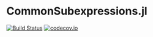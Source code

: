 # CommonSubexpressions.jl

[![Build Status](https://travis-ci.org/rdeits/CommonSubexpressions.jl.svg?branch=master)](https://travis-ci.org/rdeits/CommonSubexpressions.jl)
[![codecov.io](https://codecov.io/github/rdeits/CommonSubexpressions.jl/coverage.svg?branch=master)](https://codecov.io/github/rdeits/CommonSubexpressions.jl?branch=master)
